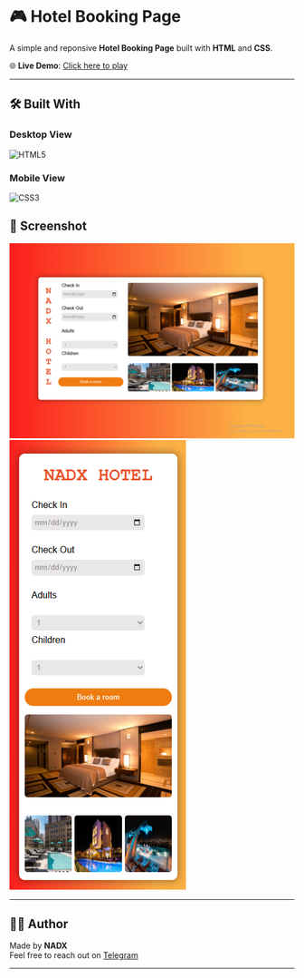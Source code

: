 
# 🎮 Hotel Booking Page

A simple and reponsive **Hotel Booking Page** built with **HTML** and **CSS**.

🌐 **Live Demo**: [Click here to play](https://nadxweb.netlify.app/hotel-booking/)

---

## 🛠️ Built With
### Desktop View

![HTML5](https://img.shields.io/badge/-HTML5-E34F26?style=flat-square&logo=html5&logoColor=white)

### Mobile View
![CSS3](https://img.shields.io/badge/-CSS3-1572B6?style=flat-square&logo=css3)


## 📸 Screenshot

![Hotel Booking Preview1](images/desktop-preview.png)
![Hotel Booking Preview2](images/mobile-preview.png)

---

## 👨‍💻 Author

Made  by **NADX**  
Feel free to reach out on [Telegram](https://t.me/nisimp)

---
